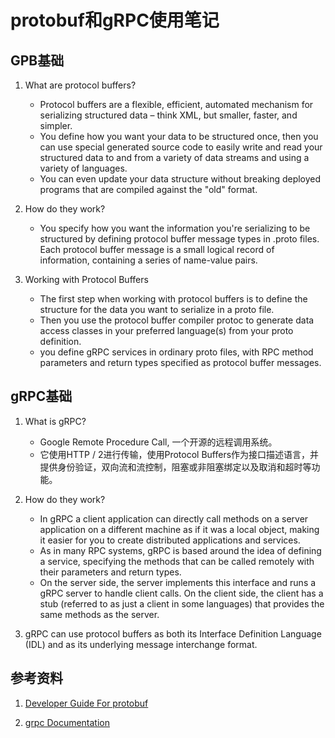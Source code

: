 # protobuf和gRPC使用笔记

## GPB基础

1. What are protocol buffers?
    - Protocol buffers are a flexible, efficient, automated mechanism for serializing structured data – think XML, but smaller, faster, and simpler. 
    - You define how you want your data to be structured once, then you can use special generated source code to easily write and read your structured data to and from a variety of data streams and using a variety of languages. 
    - You can even update your data structure without breaking deployed programs that are compiled against the "old" format.

2. How do they work?
    - You specify how you want the information you're serializing to be structured by defining protocol buffer message types in .proto files. Each protocol buffer message is a small logical record of information, containing a series of name-value pairs. 

3. Working with Protocol Buffers
    - The first step when working with protocol buffers is to define the structure for the data you want to serialize in a proto file.
    - Then you use the protocol buffer compiler protoc to generate data access classes in your preferred language(s) from your proto definition.
    - you define gRPC services in ordinary proto files, with RPC method parameters and return types specified as protocol buffer messages.

## gRPC基础

1. What is gRPC?
    - Google Remote Procedure Call, 一个开源的远程调用系统。
    - 它使用HTTP / 2进行传输，使用Protocol Buffers作为接口描述语言，并提供身份验证，双向流和流控制，阻塞或非阻塞绑定以及取消和超时等功能。

2. How do they work?
    - In gRPC a client application can directly call methods on a server application on a different machine as if it was a local object, making it easier for you to create distributed applications and services. 
    - As in many RPC systems, gRPC is based around the idea of defining a service, specifying the methods that can be called remotely with their parameters and return types. 
    - On the server side, the server implements this interface and runs a gRPC server to handle client calls. On the client side, the client has a stub (referred to as just a client in some languages) that provides the same methods as the server.

3. gRPC can use protocol buffers as both its Interface Definition Language (IDL) and as its underlying message interchange format.

## 参考资料

1. [Developer Guide For protobuf](https://developers.google.com/protocol-buffers/)

2. [grpc Documentation](https://www.grpc.io/docs/)
